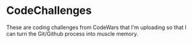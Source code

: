 # CodeChallenges

These are coding challenges from CodeWars that I'm uploading so that I can turn the Git/Github process into muscle memory.
